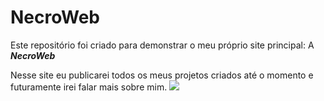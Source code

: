 # NecroWeb
Este repositório foi criado para demonstrar o meu próprio site principal: A _**NecroWeb**_

Nesse site eu publicarei todos os meus projetos criados até o momento e futuramente irei falar mais sobre mim.
![](https://media.tenor.com/nq-mZmaKK4UAAAAi/halo-infinite.gif)
